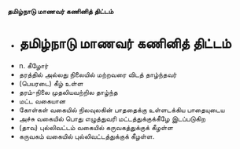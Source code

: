 **தமிழ்நாடு மாணவர் கணினித் திட்டம்**
- # தமிழ்நாடு மாணவர் கணினித் திட்டம்
- n. கீழோர்
- தரத்தில் அல்லது நிலையில் மற்றவரை விடத் தாழ்ந்தவர்
- (பெயரடை) கீழ் உள்ள
- தரம்-நிலை முதலியவற்றில தாழ்ந்த
- மட்ட வகையான
- கோள்கள் வகையில் நிலவுலகின் பாததைக்கு உள்ளடக்கிய பாதையுடைய
- அச்சு வகையில் பொது எழுத்துவரி மட்டத்துக்குக்கீழே இடப்படுகிற
- (தாவ) புல்லிவட்டம் வகையில் கருவகத்துக்குக் கீழள்ள
-  கருவகம் வகையில் புல்லிவட்டத்துக்குக் கீழள்ள.

